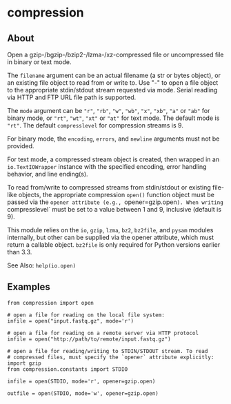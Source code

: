 # compression

## About

Open a gzip-/bgzip-/bzip2-/lzma-/xz-compressed file or uncompressed file
in binary or text mode.

The `filename` argument can be an actual filename (a str or bytes object), or
an existing file object to read from or write to. Use "-" to open a file
object to the appropriate stdin/stdout stream requested via mode. Serial
readling via HTTP and FTP URL file path is supported.

The `mode` argument can be `"r"`, `"rb"`, `"w"`, `"wb"`, `"x"`, `"xb"`, `"a"` or `"ab"` for
binary mode, or `"rt"`, `"wt"`, `"xt"` or `"at"` for text mode. The default mode is
`"rt"`. The default `compresslevel` for compression streams is 9.

For binary mode, the `encoding`, `errors`, and `newline` arguments must not be
provided.

For text mode, a compressed stream object is created, then wrapped in an
`io.TextIOWrapper` instance with the specified encoding, error handling
behavior, and line ending(s).

To read from/write to compressed streams from stdin/stdout or existing
file-like objects, the appropriate compression `open()` function object must
be passed via the `opener attribute (e.g., `opener=gzip.open`). When writing
`compresslevel` must be set to a value between 1 and 9, inclusive (default
is 9).

This module relies on the `io`, `gzip`, `lzma`, `bz2`, `bz2file`, and `pysam` modules 
internally, but other can be supplied via the opener attribute, which must
return a callable object. `bz2file` is only required for Python versions 
earlier than 3.3.

See Also: `help(io.open)`


## Examples

```python3
from compression import open

# open a file for reading on the local file system:
infile = open("input.fastq.gz", mode='r')

# open a file for reading on a remote server via HTTP protocol
infile = open("http://path/to/remote/input.fastq.gz")

# open a file for reading/writing to STDIN/STDOUT stream. To read
# compressed files, must specify the `opener` attribute explicitly:
import gzip
from compression.constants import STDIO

infile = open(STDIO, mode='r', opener=gzip.open)

outfile = open(STDIO, mode='w', opener=gzip.open)
```
